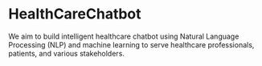 # HealthCareChatbot
We aim to build intelligent healthcare chatbot using Natural Language Processing (NLP) and machine learning to serve healthcare professionals, patients, and various stakeholders.
